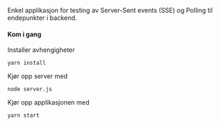 Enkel applikasjon for testing av Server-Sent events (SSE) og Polling til endepunkter i backend. 

#### Kom i gang



Installer avhengigheter 
```
yarn install
```

Kjør opp server med 
```
node server.js
```

Kjør opp applikasjonen med 
```
yarn start
```

